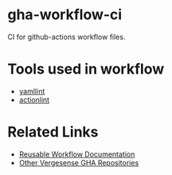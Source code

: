 # gha-workflow-ci
CI for github-actions workflow files.

# Tools used in workflow
- [yamllint](https://github.com/adrienverge/yamllint)
- [actionlint](https://github.com/rhysd/actionlint)

# Related Links
- [Reusable Workflow Documentation](https://docs.github.com/en/actions/learn-github-actions/reusing-workflows)
- [Other Vergesense GHA Repositories](https://github.com/vergesense?q=gha-&type=all&language=&sort=)

